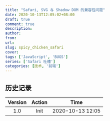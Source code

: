```yaml
---
title: "Safari, SVG 与 Shadow DOM 的兼容性问题"
date: 2020-10-13T12:05:02+08:00
draft: true
comment: true
description: 
author: 
from: 
url:
slug: spicy_chicken_safari
cover:
tags: ['JavaScript', 'BUGS']
series: ['Safari 吐槽']
categories: [技术, '前端']
---
```


## 历史记录

|Version| Action|Time|
|:-------:|:--------:|:-----------:|
|1.0|Init|2020-10-13 12:05|
